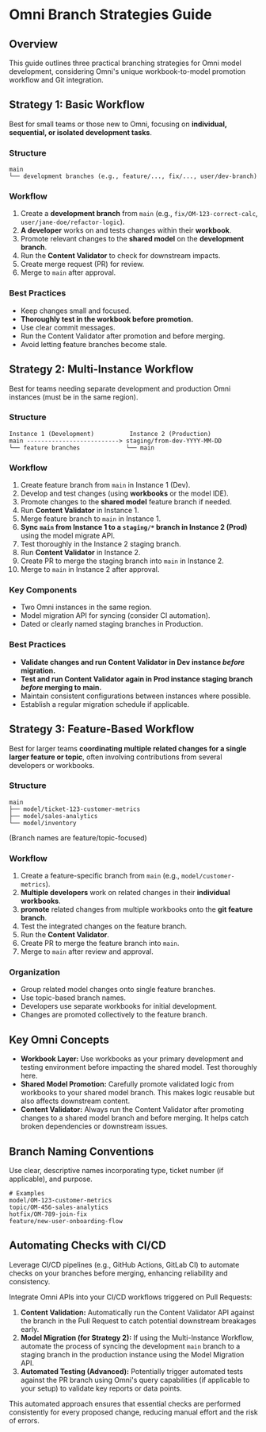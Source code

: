 # Omni Branch Strategies Guide

## Overview
This guide outlines three practical branching strategies for Omni model development, considering Omni's unique workbook-to-model promotion workflow and Git integration.

## Strategy 1: Basic Workflow
Best for small teams or those new to Omni, focusing on **individual, sequential, or isolated development tasks**.

### Structure
```
main
└── development branches (e.g., feature/..., fix/..., user/dev-branch)
```

### Workflow
1. Create a **development branch** from `main` (e.g., `fix/OM-123-correct-calc`, `user/jane-doe/refactor-logic`).
2. **A developer** works on and tests changes within their **workbook**.
3. Promote relevant changes to the **shared model** on the **development branch**.
4. Run the **Content Validator** to check for downstream impacts.
5. Create merge request (PR) for review.
6. Merge to `main` after approval.

### Best Practices
- Keep changes small and focused.
- **Thoroughly test in the workbook before promotion.**
- Use clear commit messages.
- Run the Content Validator after promotion and before merging.
- Avoid letting feature branches become stale.

## Strategy 2: Multi-Instance Workflow
Best for teams needing separate development and production Omni instances (must be in the same region).

### Structure
```
Instance 1 (Development)          Instance 2 (Production)
main --------------------------> staging/from-dev-YYYY-MM-DD
└── feature branches             └── main
```

### Workflow
1. Create feature branch from `main` in Instance 1 (Dev).
2. Develop and test changes (using **workbooks** or the model IDE).
3. Promote changes to the **shared model** feature branch if needed.
4. Run **Content Validator** in Instance 1.
5. Merge feature branch to `main` in Instance 1.
6. **Sync `main` from Instance 1 to a `staging/*` branch in Instance 2 (Prod)** using the model migrate API.
7. Test thoroughly in the Instance 2 staging branch.
8. Run **Content Validator** in Instance 2.
9. Create PR to merge the staging branch into `main` in Instance 2.
10. Merge to `main` in Instance 2 after approval.

### Key Components
- Two Omni instances in the same region.
- Model migration API for syncing (consider CI automation).
- Dated or clearly named staging branches in Production.

### Best Practices
- **Validate changes and run Content Validator in Dev instance *before* migration.**
- **Test and run Content Validator again in Prod instance staging branch *before* merging to main.**
- Maintain consistent configurations between instances where possible.
- Establish a regular migration schedule if applicable.

## Strategy 3: Feature-Based Workflow
Best for larger teams **coordinating multiple related changes for a single larger feature or topic**, often involving contributions from several developers or workbooks.

### Structure
```
main
├── model/ticket-123-customer-metrics
├── model/sales-analytics
└── model/inventory
```
(Branch names are feature/topic-focused)

### Workflow
1. Create a feature-specific branch from `main` (e.g., `model/customer-metrics`).
2. **Multiple developers** work on related changes in their **individual workbooks**.
3. **promote** related changes from multiple workbooks onto the **git feature branch**.
4. Test the integrated changes on the feature branch.
5. Run the **Content Validator**.
6. Create PR to merge the feature branch into `main`.
7. Merge to `main` after review and approval.

### Organization
- Group related model changes onto single feature branches.
- Use topic-based branch names.
- Developers use separate workbooks for initial development.
- Changes are promoted collectively to the feature branch.

## Key Omni Concepts
- **Workbook Layer:** Use workbooks as your primary development and testing environment before impacting the shared model. Test thoroughly here.
- **Shared Model Promotion:** Carefully promote validated logic from workbooks to your shared model branch. This makes logic reusable but also affects downstream content.
- **Content Validator:** Always run the Content Validator after promoting changes to a shared model branch and before merging. It helps catch broken dependencies or downstream issues.

## Branch Naming Conventions
Use clear, descriptive names incorporating type, ticket number (if applicable), and purpose.
```
# Examples
model/OM-123-customer-metrics
topic/OM-456-sales-analytics
hotfix/OM-789-join-fix
feature/new-user-onboarding-flow
```

## Automating Checks with CI/CD

Leverage CI/CD pipelines (e.g., GitHub Actions, GitLab CI) to automate checks on your branches before merging, enhancing reliability and consistency.

Integrate Omni APIs into your CI/CD workflows triggered on Pull Requests:

1.  **Content Validation:** Automatically run the Content Validator API against the branch in the Pull Request to catch potential downstream breakages early.
2.  **Model Migration (for Strategy 2):** If using the Multi-Instance Workflow, automate the process of syncing the development `main` branch to a staging branch in the production instance using the Model Migration API.
3.  **Automated Testing (Advanced):** Potentially trigger automated tests against the PR branch using Omni's query capabilities (if applicable to your setup) to validate key reports or data points.

This automated approach ensures that essential checks are performed consistently for every proposed change, reducing manual effort and the risk of errors.